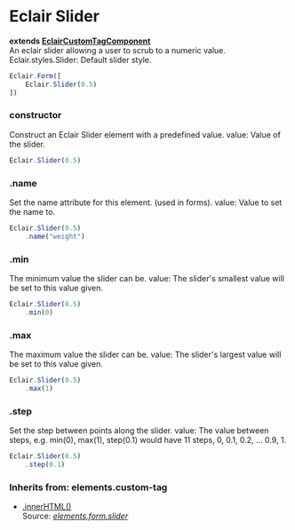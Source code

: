 # Eclair Slider
__extends [EclairCustomTagComponent](https://github.com/SamGarlick/Eclair/tree/main/src/elements/custom-tag.js)__<br/>
An eclair slider allowing a user to scrub to a numeric value.
Eclair.styles.Slider: Default slider style.
```javascript
Eclair.Form([
    Eclair.Slider(0.5)
])
```
### constructor
Construct an Eclair Slider element with a predefined value.
value: Value of the slider.
```javascript
Eclair.Slider(0.5)
```
### .name
Set the name attribute for this element. (used in forms).
value: Value to set the name to.
```javascript
Eclair.Slider(0.5)
    .name("weight")
```
### .min
The minimum value the slider can be.
value: The slider's smallest value will be set to this value given.
```javascript
Eclair.Slider(0.5)
    .min(0)
```
### .max
The maximum value the slider can be.
value: The slider's largest value will be set to this value given.
```javascript
Eclair.Slider(0.5)
    .max(1)
```
### .step
Set the step between points along the slider.
value: The value between steps, e.g. min(0), max(1), step(0.1) would have 11 steps, 0, 0.1, 0.2, ... 0.9, 1.
```javascript
Eclair.Slider(0.5)
    .step(0.1)
```

### Inherits from: elements.custom-tag
 - [.innerHTML()](https://github.com/SamGarlick/Eclair/tree/main/docs/elements/custom-tag.md#innerHTML)
<br/>Source: [_elements.form.slider_](https://github.com/SamGarlick/Eclair/tree/main/src/elements/form/slider.js)